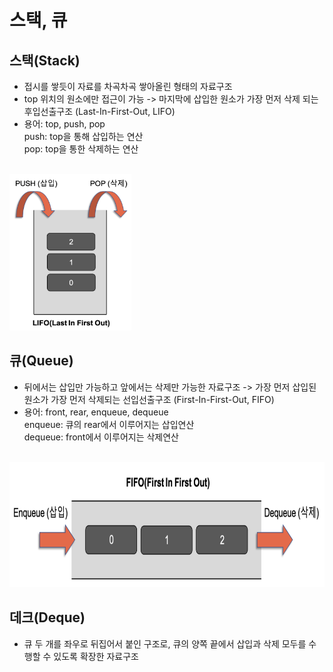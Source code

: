 스택, 큐
========================
## 스택(Stack)
- 접시를 쌓듯이 자료를 차곡차곡 쌓아올린 형태의 자료구조 
- top 위치의 원소에만 접근이 가능 -> 마지막에 삽입한 원소가 가장 먼저 삭제 되는 후입선출구조 (Last-In-First-Out, LIFO)
- 용어: top, push, pop <br/>
  push: top을 통해 삽입하는 연산 <br/> 
  pop: top을 통한 삭제하는 연산 

<br/>
  <img src="./../img/sylee_stack.png" height="250"/>


## 큐(Queue)
- 뒤에서는 삽입만 가능하고 앞에서는 삭제만 가능한 자료구조 -> 가장 먼저 삽입된 원소가 가장 먼저 삭제되는 선입선출구조 (First-In-First-Out, FIFO)
- 용어: front, rear, enqueue, dequeue<br/>
  enqueue: 큐의 rear에서 이루어지는 삽입연산 <br/> 
  dequeue: front에서 이루어지는 삭제연산
  
<br/>
  <img src="./../img/sylee_queue.png" height="200"/>
  
## 데크(Deque)
- 큐 두 개를 좌우로 뒤집어서 붙인 구조로, 큐의 양쪽 끝에서 삽입과 삭제 모두를 수행할 수 있도록 확장한 자료구조 


